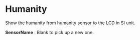 <i class="icon-font"></i>Humanity
===================
Show the humanity from humanity sensor to the LCD in SI unit.

**SensorName**
: Blank to pick up a new one.

